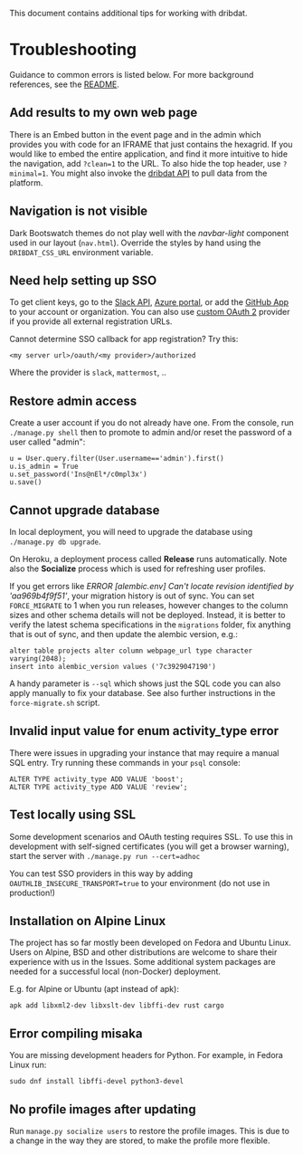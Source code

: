 This document contains additional tips for working with dribdat.

# Troubleshooting

Guidance to common errors is listed below.
For more background references, see the [README](https://github.com/dribdat/dribdat#dribdat).

## Add results to my own web page

There is an Embed button in the event page and in the admin which provides you with code for an IFRAME that just contains the hexagrid. If you would like to embed the entire application, and find it more intuitive to hide the navigation, add `?clean=1` to the URL. To also hide the top header, use `?minimal=1`. You might also invoke the [dribdat API](#API) to pull data from the platform.

## Navigation is not visible

Dark Bootswatch themes do not play well with the *navbar-light* component used in our layout (`nav.html`). Override the styles by hand using the `DRIBDAT_CSS_URL` environment variable.

## Need help setting up SSO

To get client keys, go to the [Slack API](https://api.slack.com/apps/), [Azure portal](https://portal.azure.com/#blade/Microsoft_AAD_RegisteredApps/ApplicationsListBlade), or add the [GitHub App](https://github.com/apps/dribdat) to your account or organization. You can also use [custom OAuth 2](https://flask-dance.readthedocs.io/en/latest/providers.html#custom) provider if you provide all external registration URLs.

Cannot determine SSO callback for app registration? Try this:

`<my server url>/oauth/<my provider>/authorized`

Where the provider is `slack`, `mattermost`, ..

## Restore admin access

Create a user account if you do not already have one. From the console, run `./manage.py shell` then to promote to admin and/or reset the password of a user called "admin":

```
u = User.query.filter(User.username=='admin').first()
u.is_admin = True
u.set_password('Ins@nEl*/c0mpl3x')
u.save()
```

## Cannot upgrade database

In local deployment, you will need to upgrade the database using `./manage.py db upgrade`.

On Heroku, a deployment process called **Release** runs automatically. Note also the **Socialize** process which is used for refreshing user profiles.

If you get errors like *ERROR [alembic.env] Can't locate revision identified by 'aa969b4f9f51'*, your migration history is out of sync. You can set `FORCE_MIGRATE` to 1 when you run releases, however changes to the column sizes and other schema details will not be deployed. Instead, it is better to verify the latest schema specifications in the `migrations` folder, fix anything that is out of sync, and then update the alembic version, e.g.:

```
alter table projects alter column webpage_url type character varying(2048);
insert into alembic_version values ('7c3929047190')
```

A handy parameter is `--sql` which shows just the SQL code you can also apply manually to fix your database. See also further instructions in the `force-migrate.sh` script.

## Invalid input value for enum activity_type error

There were issues in upgrading your instance that may require a manual SQL entry. Try running these commands in your `psql` console:

```
ALTER TYPE activity_type ADD VALUE 'boost';
ALTER TYPE activity_type ADD VALUE 'review';
```

## Test locally using SSL

Some development scenarios and OAuth testing requires SSL. To use this in development with self-signed certificates (you will get a browser warning), start the server with `./manage.py run --cert=adhoc`

You can test SSO providers in this way by adding `OAUTHLIB_INSECURE_TRANSPORT=true` to your environment (do not use in production!)

## Installation on Alpine Linux

The project has so far mostly been developed on Fedora and Ubuntu Linux. Users on Alpine, BSD and other distributions are welcome to share their experience with us in the Issues. Some additional system packages are needed for a successful local (non-Docker) deployment.

E.g. for Alpine or Ubuntu (apt instead of apk):

```
apk add libxml2-dev libxslt-dev libffi-dev rust cargo
```

## Error compiling misaka

You are missing development headers for Python. For example, in Fedora Linux run:

```
sudo dnf install libffi-devel python3-devel
```

## No profile images after updating

Run `manage.py socialize users` to restore the profile images. This is due to a change in the way they are stored, to make the profile more flexible.
